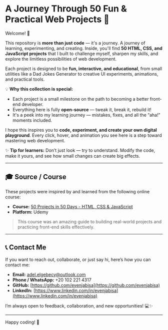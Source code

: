 # A Journey Through 50 Fun & Practical Web Projects 🚀

Welcome! 👋  

This repository is **more than just code** — it's a journey. A journey of learning, experimenting, and creating. Inside, you'll find **50 HTML, CSS, and JavaScript projects** that I built to challenge myself, sharpen my skills, and explore the limitless possibilities of web development.

Each project is designed to be **fun, interactive, and educational**, from small utilities like a Dad Jokes Generator to creative UI experiments, animations, and practical tools.  

💡 **Why this collection is special:**  
- Each project is a small milestone on the path to becoming a better front-end developer.  
- Everything here is fully **open-source** — tweak it, break it, rebuild it!  
- It's a peek into my learning journey — mistakes, fixes, and all the “aha!” moments included.  

I hope this inspires you to **code, experiment, and create your own digital playground**. Every click, hover, and animation you see here is a step toward mastering web development.

✨ **Tip for learners:** Don’t just look — try to understand. Modify the code, make it yours, and see how small changes can create big effects.  

---

## 🎓 Source / Course

These projects were inspired by and learned from the following online course:

- **Course:** [50 Projects in 50 Days - HTML, CSS & JavaScript](https://www.udemy.com/course/50-projects-50-days/)  
- **Platform:** Udemy  

> This course was an amazing guide to building real-world projects and practicing front-end skills effectively.

---

## 📞 Contact Me

If you want to reach out, collaborate, or just say hi, here’s how you can contact me:

- **Email:** adel.elgebecy@outlook.com  
- **Phone / WhatsApp:** +20 102 221 4317  
- **GitHub:** [https://github.com/evenjabisa](https://github.com/evenjabisa)  
- **LinkedIn:** [https://www.linkedin.com/in/evenjabisa](https://www.linkedin.com/in/evenjabisa)

I’m always open to feedback, collaboration, and new opportunities! 💻✨

---

Happy coding! 💜

